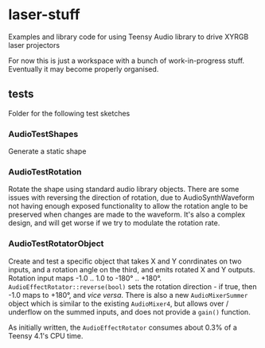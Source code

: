 # laser-stuff
Examples and library code for using Teensy Audio library to drive XYRGB laser projectors

For now this is just a workspace with a bunch of work-in-progress stuff. Eventually it may become properly organised.

## tests
Folder for the following test sketches
### AudioTestShapes
Generate a static shape
### AudioTestRotation
Rotate the shape using standard audio library objects. There are some issues with reversing the direction of rotation, due to AudioSynthWaveform not having enough exposed functionality to allow the rotation angle to be preserved when changes are made to the waveform. It's also a complex design, and will get worse if we try to modulate the rotation rate.
### AudioTestRotatorObject
Create and test a specific object that takes X and Y conrdinates on two inputs, and a rotation angle on the third, and emits rotated X and Y outputs. Rotation input maps -1.0 .. 1.0 to -180° .. +180°. `AudioEffectRotator::reverse(bool)` sets the rotation direction - if true, then -1.0 maps to +180°, and _vice versa_. There is also a new `AudioMixerSummer` object which is similar to the existing `AudioMixer4`, but allows over / underflow on the summed inputs, and does not provide a `gain()` function. 

As initially written, the `AudioEffectRotator` consumes about 0.3% of a Teensy 4.1's CPU time.
